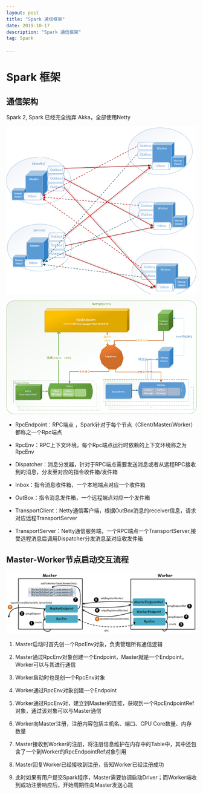 ```yaml
---
layout: post
title: "Spark 通信框架"
date: 2019-10-17
description: "Spark 通信框架"
tag: Spark

---
```



# Spark 框架

## 通信架构

Spark 2, Spark 已经完全抛弃 Akka，全部使用Netty

![png](/images/posts/all/Spark通信架构-高层视图.png)

![png](/images/posts/all/Spark通信架构-端点概览.png)

- RpcEndpoint：RPC端点 ，Spark针对于每个节点（Client/Master/Worker）都称之一个Rpc端点

- RpcEnv：RPC上下文环境，每个Rpc端点运行时依赖的上下文环境称之为RpcEnv

- Dispatcher：消息分发器，针对于RPC端点需要发送消息或者从远程RPC接收到的消息，分发至对应的指令收件箱/发件箱

- Inbox：指令消息收件箱，一个本地端点对应一个收件箱

- OutBox：指令消息发件箱，一个远程端点对应一个发件箱

- TransportClient：Netty通信客户端，根据OutBox消息的receiver信息，请求对应远程TransportServer

- TransportServer：Netty通信服务端，一个RPC端点一个TransportServer,接受远程消息后调用Dispatcher分发消息至对应收发件箱



## Master-Worker节点启动交互流程

![png](/images/posts/all/Spark的Master-Worker节点启动交互流程.png)

1. Master启动时首先创一个RpcEnv对象，负责管理所有通信逻辑

2. Master通过RpcEnv对象创建一个Endpoint，Master就是一个Endpoint，Worker可以与其进行通信

3. Worker启动时也是创一个RpcEnv对象

4. Worker通过RpcEnv对象创建一个Endpoint

5. Worker通过RpcEnv对，建立到Master的连接，获取到一个RpcEndpointRef对象，通过该对象可以与Master通信

6. Worker向Master注册，注册内容包括主机名、端口、CPU Core数量、内存数量

7. Master接收到Worker的注册，将注册信息维护在内存中的Table中，其中还包含了一个到Worker的RpcEndpointRef对象引用

8. Master回复Worker已经接收到注册，告知Worker已经注册成功

9. 此时如果有用户提交Spark程序，Master需要协调启动Driver；而Worker端收到成功注册响应后，开始周期性向Master发送心跳


